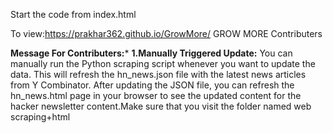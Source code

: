 Start the code from index.html

To view:https://prakhar362.github.io/GrowMore/
GROW MORE
Contributers

******Message For Contributers:*******
**1.Manually Triggered Update:**
You can manually run the Python scraping script whenever you want to update the data. This will refresh the hn_news.json file with the latest news articles from Y Combinator. After updating the JSON file, you can refresh the hn_news.html page in your browser to see the updated content for the hacker newsletter content.Make sure that you visit the folder named web scraping+html

